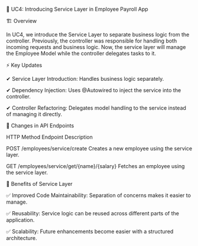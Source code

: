 📌 UC4: Introducing Service Layer in Employee Payroll App

🏗 Overview

In UC4, we introduce the Service Layer to separate business logic from the controller. Previously, the controller was responsible for handling both incoming requests and business logic. Now, the service layer will manage the Employee Model while the controller delegates tasks to it.

⚡ Key Updates

✔ Service Layer Introduction: Handles business logic separately.

✔ Dependency Injection: Uses @Autowired to inject the service into the controller.

✔ Controller Refactoring: Delegates model handling to the service instead of managing it directly.

🔧 Changes in API Endpoints

HTTP Method	Endpoint	Description

POST	/employees/service/create	Creates a new employee using the service layer.

GET	/employees/service/get/{name}/{salary}	Fetches an employee using the service layer.

🎯 Benefits of Service Layer

✅ Improved Code Maintainability: Separation of concerns makes it easier to manage.

✅ Reusability: Service logic can be reused across different parts of the application.

✅ Scalability: Future enhancements become easier with a structured architecture.